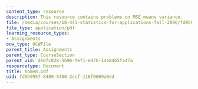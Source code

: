 ```yaml
---
content_type: resource
description: This resource contains problems on MSE means variance.
file: /media/courses/18-443-statistics-for-applications-fall-2006/fd9b9957848954802ccf116f0069a0ed_home8.pdf
file_type: application/pdf
learning_resource_types:
- Assignments
ocw_type: OCWFile
parent_title: Assignments
parent_type: CourseSection
parent_uid: d66fc828-3b96-fef1-ed7b-14a84b5fa47a
resourcetype: Document
title: home8.pdf
uid: fd9b9957-8489-5480-2ccf-116f0069a0ed
---
```

